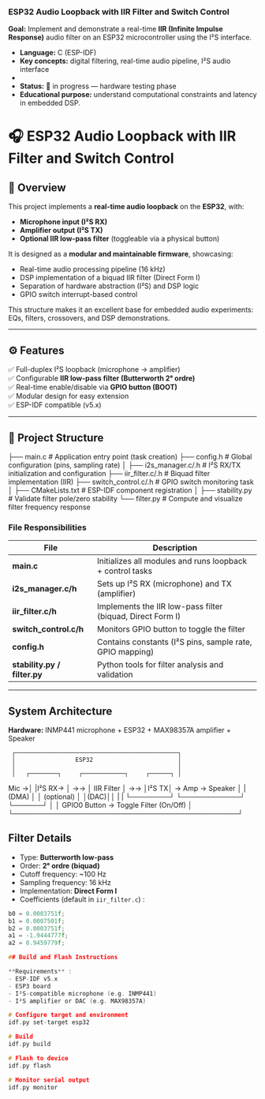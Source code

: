 
### ESP32 Audio Loopback with IIR Filter and Switch Control

**Goal:** Implement and demonstrate a real-time **IIR (Infinite Impulse Response)** audio filter on an ESP32 microcontroller using the I²S interface.  
- **Language:** C (ESP-IDF)  
- **Key concepts:** digital filtering, real-time audio pipeline, I²S audio interface  
-  
- **Status:** 🧩 in progress — hardware testing phase  
- **Educational purpose:** understand computational constraints and latency in embedded DSP.

# 🎧 ESP32 Audio Loopback with IIR Filter and Switch Control

## 📘 Overview

This project implements a **real-time audio loopback** on the **ESP32**, with:
- **Microphone input (I²S RX)**
- **Amplifier output (I²S TX)**
- **Optional IIR low-pass filter** (toggleable via a physical button)

It is designed as a **modular and maintainable firmware**, showcasing:
- Real-time audio processing pipeline (16 kHz)
- DSP implementation of a biquad IIR filter (Direct Form I)
- Separation of hardware abstraction (I²S) and DSP logic
- GPIO switch interrupt-based control

This structure makes it an excellent base for embedded audio experiments:
EQs, filters, crossovers, and DSP demonstrations.

---

## ⚙️ Features

✅ Full-duplex I²S loopback (microphone → amplifier)  
✅ Configurable **IIR low-pass filter (Butterworth 2ᵉ ordre)**  
✅ Real-time enable/disable via **GPIO button (BOOT)**  
✅ Modular design for easy extension  
✅ ESP-IDF compatible (v5.x)

---

## 🧱 Project Structure

├── main.c # Application entry point (task creation)
├── config.h # Global configuration (pins, sampling rate)
│
├── i2s_manager.c/.h # I²S RX/TX initialization and configuration
├── iir_filter.c/.h # Biquad filter implementation (IIR)
├── switch_control.c/.h # GPIO switch monitoring task
│
├── CMakeLists.txt # ESP-IDF component registration
│
├── stability.py # Validate filter pole/zero stability
└── filter.py # Compute and visualize filter frequency response


### File Responsibilities

| File | Description |
|------|--------------|
| **main.c** | Initializes all modules and runs loopback + control tasks |
| **i2s_manager.c/h** | Sets up I²S RX (microphone) and TX (amplifier) |
| **iir_filter.c/h** | Implements the IIR low-pass filter (biquad, Direct Form I) |
| **switch_control.c/h** | Monitors GPIO button to toggle the filter |
| **config.h** | Contains constants (I²S pins, sample rate, GPIO mapping) |
| **stability.py / filter.py** | Python tools for filter analysis and validation |

---

## System Architecture

**Hardware:** INMP441 microphone + ESP32 +  MAX98357A amplifier + Speaker

     ┌──────────────────────────────────────────────┐
     │                 ESP32                        │
     │                                              │
     │   ┌────────┐     ┌────────────┐     ┌──────┐ │
Mic →│   |I²S RX→ │ →→  │ IIR Filter │ →→  │I²S TX│ → Amp → Speaker
     │   | (DMA)  │     │ (optional) │     │(DAC)││ |
     |   └────────┘     └────────────┘     └──────┘ │
     │     GPIO0 Button → Toggle Filter (On/Off)    │
     └──────────────────────────────────────────────┘


## Filter Details

- Type: **Butterworth low-pass**
- Order: **2ᵉ ordre (biquad)**
- Cutoff frequency: ~100 Hz
- Sampling frequency: 16 kHz
- Implementation: **Direct Form I**
- Coefficients (default in `iir_filter.c`) :

```c
b0 = 0.0003751f;
b1 = 0.0007501f;
b2 = 0.0003751f;
a1 = -1.9444777f;
a2 = 0.9459779f;

## Build and Flash Instructions

**Requirements** :
- ESP-IDF v5.x
- ESP3 board
- I²S-compatible microphone (e.g. INMP441)
- I²S amplifier or DAC (e.g. MAX98357A)

# Configure target and environment
idf.py set-target esp32

# Build
idf.py build

# Flash to device
idf.py flash

# Monitor serial output
idf.py monitor
